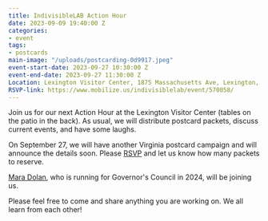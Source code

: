 ```yaml
---
title: IndivisibleLAB Action Hour
date: 2023-09-09 19:40:00 Z
categories:
- event
tags:
- postcards
main-image: "/uploads/postcarding-0d9917.jpeg"
event-start-date: 2023-09-27 10:30:00 Z
event-end-date: 2023-09-27 11:30:00 Z
Location: Lexington Visitor Center, 1875 Massachusetts Ave, Lexington, MA
RSVP-link: https://www.mobilize.us/indivisiblelab/event/570058/
---
```


Join us for our next Action Hour at the Lexington Visitor Center (tables on the patio in the back). As usual, we will distribute postcard packets, discuss current events, and have some laughs.

On September 27, we will have another Virginia postcard campaign and will announce the details soon. Please [RSVP](https://www.mobilize.us/indivisiblelab/event/570058/) and let us know how many packets to reserve.  

[Mara Dolan](https://maradolan.com/), who is running for Governor's Council in 2024, will be joining us.

Please feel free to come and share anything you are working on. We all learn from each other!